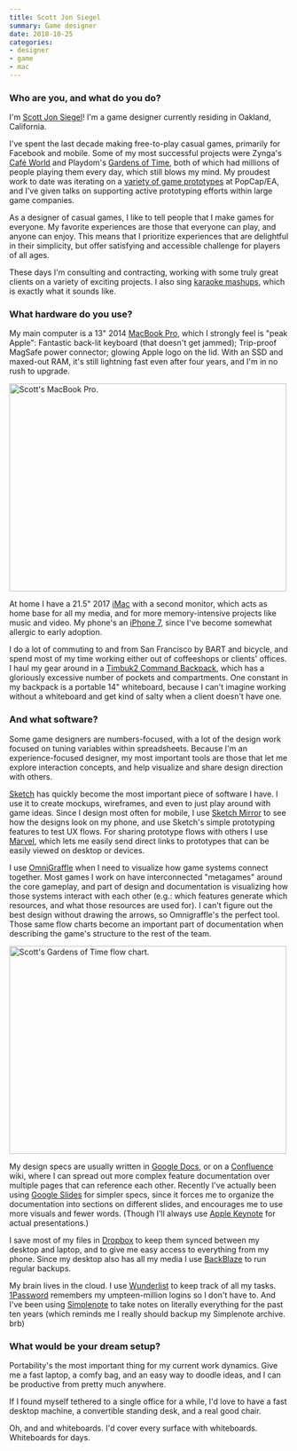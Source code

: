 ```yaml
---
title: Scott Jon Siegel
summary: Game designer 
date: 2018-10-25
categories:
- designer
- game
- mac
---
```


### Who are you, and what do you do?

I'm [Scott Jon Siegel](http://numberless.net/ "Scott's website.")! I'm a game designer currently residing in Oakland, California.

I've spent the last decade making free-to-play casual games, primarily for Facebook and mobile. Some of my most successful projects were Zynga's [Café World](http://numberless.net/projects/cafe-world "Scott's page about Café World.") and Playdom's [Gardens of Time](http://numberless.net/portfolio/gardens-of-time/ "Scott's page about Gardens of Time."), both of which had millions of people playing them every day, which still blows my mind. My proudest work to date was iterating on a [variety of game prototypes](http://numberless.net/blog/project/boulder-goat/ "Scott's page about Boulder Goat.") at PopCap/EA, and I've given talks on supporting active prototyping efforts within large game companies.

As a designer of casual games, I like to tell people that I make games for everyone. My favorite experiences are those that everyone can play, and anyone can enjoy. This means that I prioritize experiences that are delightful in their simplicity, but offer satisfying and accessible challenge for players of all ages.

These days I'm consulting and contracting, working with some truly great clients on a variety of exciting projects. I also sing [karaoke mashups](http://numberless.net/blog/project/krashups/ "Scott's page about his karaoke mashups."), which is exactly what it sounds like.

### What hardware do you use?

My main computer is a 13" 2014 [MacBook Pro][macbook-pro], which I strongly feel is "peak Apple": Fantastic back-lit keyboard (that doesn't get jammed); Trip-proof MagSafe power connector; glowing Apple logo on the lid. With an SSD and maxed-out RAM, it's still lightning fast even after four years, and I'm in no rush to upgrade.

<img src="/images/interviews/scott.jon.siegel/laptop.jpg" width="500" height="375" alt="Scott's MacBook Pro." class="detail">

At home I have a 21.5" 2017 [iMac][] with a second monitor, which acts as home base for all my media, and for more memory-intensive projects like music and video. My phone's an [iPhone 7][iphone-7], since I've become somewhat allergic to early adoption.

I do a lot of commuting to and from San Francisco by BART and bicycle, and spend most of my time working either out of coffeeshops or clients' offices. I haul my gear around in a [Timbuk2 Command Backpack][command], which has a gloriously excessive number of pockets and compartments. One constant in my backpack is a portable 14" whiteboard, because I can't imagine working without a whiteboard and get kind of salty when a client doesn't have one.

### And what software?

Some game designers are numbers-focused, with a lot of the design work focused on tuning variables within spreadsheets. Because I'm an experience-focused designer, my most important tools are those that let me explore interaction concepts, and help visualize and share design direction with others.

[Sketch][] has quickly become the most important piece of software I have. I use it to create mockups, wireframes, and even to just play around with game ideas. Since I design most often for mobile, I use [Sketch Mirror][sketch-mirror-ios] to see how the designs look on my phone, and use Sketch's simple prototyping features to test UX flows. For sharing prototype flows with others I use [Marvel][], which lets me easily send direct links to prototypes that can be easily viewed on desktop or devices. 

I use [OmniGraffle][] when I need to visualize how game systems connect together. Most games I work on have interconnected "metagames" around the core gameplay, and part of design and documentation is visualizing how those systems interact with each other (e.g.: which features generate which resources, and what those resources are used for). I can't figure out the best design without drawing the arrows, so Omnigraffle's the perfect tool. Those same flow charts become an important part of documentation when describing the game's structure to the rest of the team.

<img src="/images/interviews/scott.jon.siegel/gardens.jpg" width="500" height="375" alt="Scott's Gardens of Time flow chart." class="detail">

My design specs are usually written in [Google Docs][google-docs], or on a [Confluence][] wiki, where I can spread out more complex feature documentation over multiple pages that can reference each other. Recently I've actually been using [Google Slides][google-slides] for simpler specs, since it forces me to organize the documentation into sections on different slides, and encourages me to use more visuals and fewer words. (Though I'll always use [Apple Keynote][keynote] for actual presentations.)

I save most of my files in [Dropbox][] to keep them synced between my desktop and laptop, and to give me easy access to everything from my phone. Since my desktop also has all my media I use [BackBlaze][] to run regular backups.

My brain lives in the cloud. I use [Wunderlist][] to keep track of all my tasks. [1Password][] remembers my umpteen-million logins so I don't have to. And I've been using [Simplenote][] to take notes on literally everything for the past ten years (which reminds me I really should backup my Simplenote archive. brb)

### What would be your dream setup?

Portability's the most important thing for my current work dynamics. Give me a fast laptop, a comfy bag, and an easy way to doodle ideas, and I can be productive from pretty much anywhere.

If I found myself tethered to a single office for a while, I'd love to have a fast desktop machine, a convertible standing desk, and a real good chair.

Oh, and and whiteboards. I'd cover every surface with whiteboards. Whiteboards for days.

[1password]: https://1password.com "Password management software for Mac OS X."
[backblaze]: http://web.archive.org/web/20230716083556/https://www.backblaze.com/cloud-backup.html "Online backup."
[command]: http://web.archive.org/web/20201122135505/http://www.amazon.com/Timbuk2-Command-Laptop-TSA-Friendly-Messenger/dp/B0068DTASQ/ "A TSA-friendly bag for laptops."
[confluence]: https://www.atlassian.com/software/confluence "Collaborative wiki software."
[dropbox]: https://www.dropbox.com/ "Online syncing and storage."
[google-docs]: https://en.wikipedia.org/wiki/Google_Docs "A web-based office suite."
[google-slides]: https://www.google.com/slides/about/ "Web-based presentation software."
[imac]: https://www.apple.com/imac-24/ "An all-in-one computer."
[iphone-7]: https://en.wikipedia.org/wiki/IPhone_7 "A 4.7 inch iOS smartphone."
[keynote]: https://www.apple.com/keynote/ "Presentation software for the Mac."
[macbook-pro]: https://www.apple.com/macbook-pro/ "A laptop."
[marvel]: https://marvelapp.com/ "A web-based prototyping and design tool."
[omnigraffle]: https://www.omnigroup.com/omnigraffle/ "Diagramming software for the Mac."
[simplenote]: https://simplenote.com/ "A note-taking/syncing service."
[sketch-mirror-ios]: https://apps.apple.com/us/app/sketch-mirror/id677296955 "An app for previewing Sketch designs."
[sketch]: https://www.sketch.com/ "A vector drawing application for Mac OS X."
[wunderlist]: http://web.archive.org/web/20210128064548/https://www.wunderlist.com/ "A cloud-syncing to-do manager."
